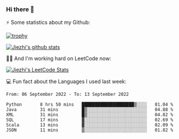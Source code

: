 ### Hi there 👋


⚡ Some statistics about my Github:


[![trophy](https://github-profile-trophy.vercel.app/?username=jiezhi&rank=-B&margin-w=6)](https://github.com/Jiezhi)

[![Jiezhi's github stats](https://github-readme-stats.vercel.app/api?username=Jiezhi&show_icons=true)](https://github.com/Jiezhi/github-readme-stats)


🙇🏼 And I'm working hard on LeetCode now:

[![Jiezhi's LeetCode Stats](https://leetcode-stats.vercel.app/api?username=Jiezhi&theme=Light)](https://leetcode.com/Jiezhi/)

💻 Fun fact about the Languages I used last week:

<!--START_SECTION:waka-->

```text
From: 06 September 2022 - To: 13 September 2022

Python       8 hrs 50 mins   ████████████████████▒░░░░   81.04 %
Java         31 mins         █▒░░░░░░░░░░░░░░░░░░░░░░░   04.88 %
XML          31 mins         █▒░░░░░░░░░░░░░░░░░░░░░░░   04.82 %
SQL          17 mins         ▓░░░░░░░░░░░░░░░░░░░░░░░░   02.69 %
Scala        13 mins         ▓░░░░░░░░░░░░░░░░░░░░░░░░   02.09 %
JSON         11 mins         ▒░░░░░░░░░░░░░░░░░░░░░░░░   01.82 %
```

<!--END_SECTION:waka-->


<!--
[![Top Langs](https://github-readme-stats.vercel.app/api/top-langs/?username=Jiezhi&hide=javascript,html)](https://github.com/Jiezhi/github-readme-stats)

**Jiezhi/Jiezhi** is a ✨ _special_ ✨ repository because its `README.md` (this file) appears on your GitHub profile.

Here are some ideas to get you started:

- 🔭 I’m currently working on ...
- 🌱 I’m currently learning ...
- 👯 I’m looking to collaborate on ...
- 🤔 I’m looking for help with ...
- 💬 Ask me about ...
- 📫 How to reach me: ...
- 😄 Pronouns: ...
- ⚡ Fun fact: ...
-->

